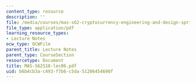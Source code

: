 ```yaml
---
content_type: resource
description: ''
file: /media/courses/mas-s62-cryptocurrency-engineering-and-design-spring-2018/b6b4cb3ac493f7b6c5da51206454698f_MAS-S62S18-lec06.pdf
file_type: application/pdf
learning_resource_types:
- Lecture Notes
ocw_type: OCWFile
parent_title: Lecture Notes
parent_type: CourseSection
resourcetype: Document
title: MAS-S62S18-lec06.pdf
uid: b6b4cb3a-c493-f7b6-c5da-51206454698f
---
```

